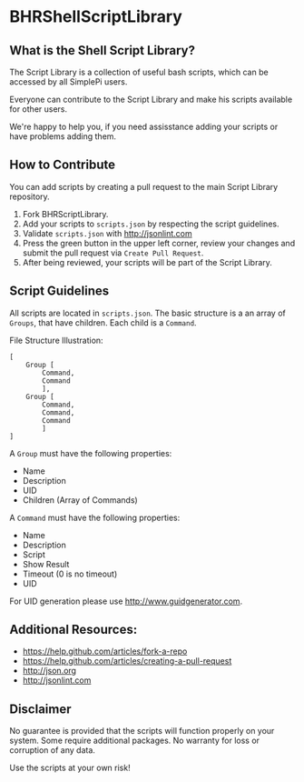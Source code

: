 BHRShellScriptLibrary
=====================

What is the Shell Script Library?
---------------------------------
The Script Library is a collection of useful bash scripts, which can be accessed by all SimplePi users. 

Everyone can contribute to the Script Library and make his scripts available for other users.


We're happy to help you, if you need assisstance adding your scripts or have problems adding them.


How to Contribute
-----------------
You can add scripts by creating a pull request to the main Script Library repository.

1. Fork BHRScriptLibrary.
2. Add your scripts to `scripts.json` by respecting the script guidelines.
3. Validate `scripts.json` with <http://jsonlint.com>
4. Press the green button in the upper left corner, review your changes and submit the pull request via `Create Pull Request`.
5. After being reviewed, your scripts will be part of the Script Library.


Script Guidelines
----------------------

All scripts are located in `scripts.json`. 
The basic structure is a an array of `Groups`, that have children. Each child is a `Command`.

File Structure Illustration:
```
[ 
	Group [
		Command,
		Command
		],
	Group [
		Command,
		Command,
		Command 
		]
]
```

A `Group` must have the following properties:  

* Name
* Description
* UID
* Children (Array of Commands)

A `Command` must have the following properties:

* Name
* Description
* Script
* Show Result
* Timeout (0 is no timeout)
* UID

For UID generation please use <http://www.guidgenerator.com>.



Additional Resources:
---------------
* <https://help.github.com/articles/fork-a-repo>
* <https://help.github.com/articles/creating-a-pull-request>
* <http://json.org>
* <http://jsonlint.com>



Disclaimer
----------
No guarantee is provided that the scripts will function properly on your system. Some require additional packages. No warranty for loss or corruption of any data.

Use the scripts at your own risk!
